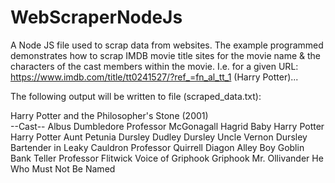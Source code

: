 # WebScraperNodeJs
A Node JS file used to scrap data from websites. The example programmed demonstrates how to scrap IMDB movie title sites for the movie name & the characters of the cast members within the movie. I.e. for a given URL: https://www.imdb.com/title/tt0241527/?ref_=fn_al_tt_1 (Harry Potter)...

The following output will be written to file (scraped_data.txt):

Harry Potter and the Philosopher's Stone (2001)            
--Cast--
Albus Dumbledore
Professor McGonagall
Hagrid
Baby Harry Potter
Harry Potter
Aunt Petunia Dursley
Dudley Dursley
Uncle Vernon Dursley
Bartender in Leaky Cauldron
Professor Quirrell
Diagon Alley Boy
Goblin Bank Teller
Professor Flitwick
Voice of Griphook
Griphook
Mr. Ollivander
He Who Must Not Be Named
